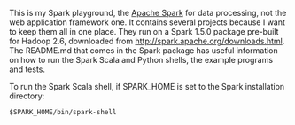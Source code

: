 This is my Spark playground, the [Apache Spark](http://spark.apache.org/) for data processing, not the web application framework one. It contains several projects because I want to keep them all in one place. They run on a Spark 1.5.0 package pre-built for Hadoop 2.6, downloaded from http://spark.apache.org/downloads.html. The README.md that comes in the Spark package has useful information on how to run the Spark Scala and Python shells, the example programs and tests.

To run the Spark Scala shell, if SPARK_HOME is set to the Spark installation directory:
```
$SPARK_HOME/bin/spark-shell
```
